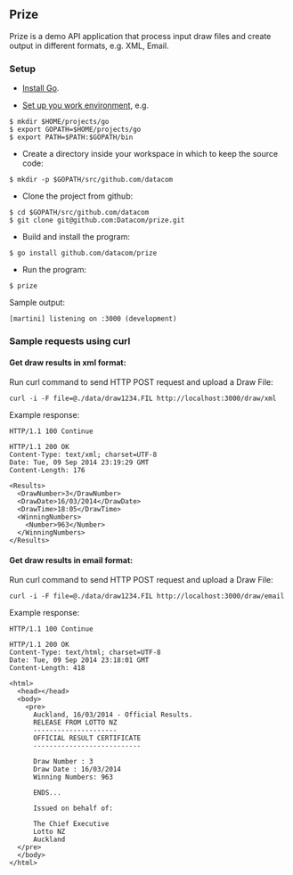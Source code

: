## Prize

Prize is a demo API application that process input draw files and create output in different formats, e.g. XML, Email.

### Setup

* [Install Go](https://golang.org/doc/install).

* [Set up you work environment](https://golang.org/doc/code.html), e.g.

```
$ mkdir $HOME/projects/go
$ export GOPATH=$HOME/projects/go
$ export PATH=$PATH:$GOPATH/bin
```

* Create a directory inside your workspace in which to keep the source code:

```
$ mkdir -p $GOPATH/src/github.com/datacom
```

* Clone the project from github:

```
$ cd $GOPATH/src/github.com/datacom
$ git clone git@github.com:Datacom/prize.git
```

* Build and install the program:

```
$ go install github.com/datacom/prize
```

* Run the program:

```
$ prize
```
Sample output:
```
[martini] listening on :3000 (development)
```

### Sample requests using curl

#### Get draw results in xml format:
Run curl command to send HTTP POST request and upload a Draw File:

```
curl -i -F file=@./data/draw1234.FIL http://localhost:3000/draw/xml
```
Example response:

```
HTTP/1.1 100 Continue

HTTP/1.1 200 OK
Content-Type: text/xml; charset=UTF-8
Date: Tue, 09 Sep 2014 23:19:29 GMT
Content-Length: 176

<Results>
  <DrawNumber>3</DrawNumber>
  <DrawDate>16/03/2014</DrawDate>
  <DrawTime>18:05</DrawTime>
  <WinningNumbers>
    <Number>963</Number>
  </WinningNumbers>
</Results>
```

#### Get draw results in email format:
Run curl command to send HTTP POST request and upload a Draw File:

```
curl -i -F file=@./data/draw1234.FIL http://localhost:3000/draw/email
```
Example response:

```
HTTP/1.1 100 Continue

HTTP/1.1 200 OK
Content-Type: text/html; charset=UTF-8
Date: Tue, 09 Sep 2014 23:18:01 GMT
Content-Length: 418

<html>
  <head></head>
  <body>
    <pre>
      Auckland, 16/03/2014 - Official Results.
      RELEASE FROM LOTTO NZ
      ---------------------
      OFFICIAL RESULT CERTIFICATE
      ---------------------------

      Draw Number : 3
      Draw Date : 16/03/2014
      Winning Numbers: 963

      ENDS...

      Issued on behalf of:

      The Chief Executive
      Lotto NZ
      Auckland
  </pre>
  </body>
</html>
```